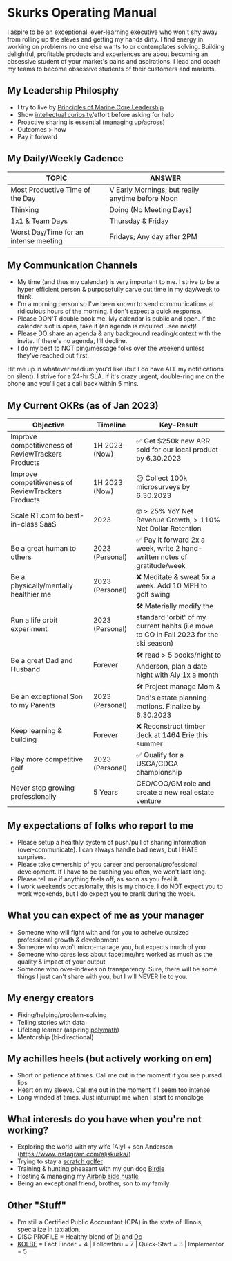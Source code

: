 # Skurks Operating Manual
I aspire to be an exceptional, ever-learning executive who won't shy away from rolling up the sleves and getting my hands dirty. I find energy in working on problems no one else wants to or contemplates solving. Building delightful, profitable products and experiences are about becoming an obsessive student of your market's pains and aspirations. I lead and coach my teams to become obsessive students of their customers and markets.

## My Leadership Philosphy
* I try to live by [Principles of Marine Core Leadership](https://www.usmcu.edu/Portals/218/Fidelity-%20Leadership%20Principles.pdf)
* Show [intellectual curiosity](https://www.forbes.com/sites/tomaspremuzic/2017/03/06/what-happens-when-leaders-lack-curiosity/#3cd906236b74)/effort before asking for help 
* Proactive sharing is essential (managing up/across)
* Outcomes > how
* Pay it forward

## My Daily/Weekly Cadence
TOPIC | ANSWER
----- | -----
Most Productive Time of the Day | V Early Mornings; but really anytime before Noon
Thinking|Doing (No Meeting Days) | Tuesday & Wednesday
1x1 & Team Days | Thursday & Friday
Worst Day/Time for an intense meeting | Fridays; Any day after 2PM

## My Communication Channels
* My time (and thus my calendar) is very important to me. I strive to be a hyper efficient person & purposefully carve out time in my day/week to think. 
* I'm a morning person so I've been known to send communications at ridiculous hours of the morning. I don't expect a quick response.
* Please DON'T double book me. My calendar is public and open. If the calendar slot is open, take it (an agenda is required...see next)!
* Please DO share an agenda & any background reading/context with the invite. If there's no agenda, I'll decline.
* I do my best to NOT ping/message folks over the weekend unless they've reached out first.

Hit me up in whatever medium you'd like (but I do have ALL my notifications on silent). I strive for a 24-hr SLA. If it's crazy urgent, double-ring me on the phone and you'll get a call back within 5 mins.

## My Current OKRs (as of Jan 2023)

Objective | Timeline | Key-Result
----- | ----- | -----
Improve competitiveness of ReviewTrackers Products | 1H 2023 (Now) | :white_check_mark: Get $250k new ARR sold for our local product by 6.30.2023
Improve competitiveness of ReviewTrackers Products | 1H 2023 (Now) | :frowning_face: Collect 100k microsurveys by 6.30.2023
Scale RT.com to best-in-class SaaS | 2023 | :nerd_face: > 25% YoY Net Revenue Growth, > 110% Net Dollar Retention
Be a great human to others | 2023 (Personal) | :white_check_mark: Pay it forward 2x a week, write 2 hand-written notes of gratitude/week 
Be a physically/mentally healthier me | 2023 (Personal) | :x: Meditate & sweat 5x a week. Add 10 MPH to golf swing
Run a life orbit experiment | 2023 (Personal) | :hammer_and_wrench: Materially modify the standard 'orbit' of my current habits (i.e move to CO in Fall 2023 for the ski season)
Be a great Dad and Husband | Forever | :hammer_and_wrench: read > 5 books/night to Anderson, plan a date night with Aly 1x a month
Be an exceptional Son to my Parents | 2023 (Personal) | :hammer_and_wrench: Project manage Mom & Dad's estate planning motions. Finalize by 6.30.2023 
Keep learning & building | Forever | :x: Reconstruct timber deck at 1464 Erie this summer
Play more competitive golf | 2023 (Personal) | :white_check_mark: Qualify for a USGA/CDGA championship 
Never stop growing professionally | 5 Years | CEO/COO/GM role and create a new real estate venture

## My expectations of folks who report to me
* Please setup a healthly system of push/pull of sharing information (over-communicate). I can always handle bad news, but I HATE surprises.
* Please take ownership of you career and personal/professional development. If I have to be pushing you often, we won't last long.
* Please tell me if anything feels off, as soon as you feel it.
* I work weekends occasionally, this is my choice. I do NOT expect you to work weekends, but I do expect you to crank during the week. 

## What you can expect of me as your manager
* Someone who will fight with and for you to acheive outsized professional growth & development
* Someone who won't micro-manage you, but expects much of you
* Someone who cares less about facetime/hrs worked as much as the quality & impact of your output
* Someone who over-indexes on transparency. Sure, there will be some things I just can't share with you, but I will NEVER lie to you. 

## My energy creators
* Fixing/helping/problem-solving
* Telling stories with data
* Lifelong learner (aspiring [polymath](https://en.wikipedia.org/wiki/Polymath))
* Mentorship (bi-directional)

## My achilles heels (but actively working on em)
* Short on patience at times. Call me out in the moment if you see pursed lips
* Heart on my sleeve. Call me out in the moment if I seem too intense
* Long winded at times. Just inturrupt me when I start to monologe 

## What interests do you have when you're not working?
* Exploring the world with my wife [Aly] + son Anderson (https://www.instagram.com/aljskurka/)
* Trying to stay a [scratch golfer](https://www.cdga.org/peer.asp?cmd=view&uid=6383196&id=)
* Training & hunting pheasant with my gun dog [Birdie](https://www.instagram.com/birdielegriff/)
* Hosting & managing my [Airbnb side hustle](https://www.airbnb.com/rooms/6229085)
* Being an exceptional friend, brother, son to my family

## Other "Stuff"
* I'm still a Certified Public Accountant (CPA) in the state of Illinois, specialize in taxiation.
* DISC PROFILE = Healthy blend of [Di](https://www.crystalknows.com/disc/di-id-personality-type) and [Dc](https://www.crystalknows.com/disc/dc-personality-type)
* [KOLBE](http://paulkortman.com/2013/11/19/laymens-guide-kolbe-score/) = Fact Finder = 4  | Followthru = 7  | Quick-Start = 3 | Implementor = 5
